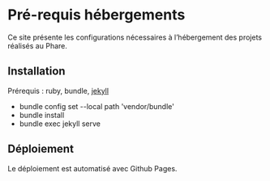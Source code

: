 

# Pré-requis hébergements

Ce site présente les configurations nécessaires à l’hébergement des projets réalisés au Phare.

## Installation

Prérequis : ruby, bundle, [jekyll](https://jekyllrb.com/docs/installation/)

- bundle config set --local path 'vendor/bundle'
- bundle install
- bundle exec jekyll serve

## Déploiement

Le déploiement est automatisé avec Github Pages.
